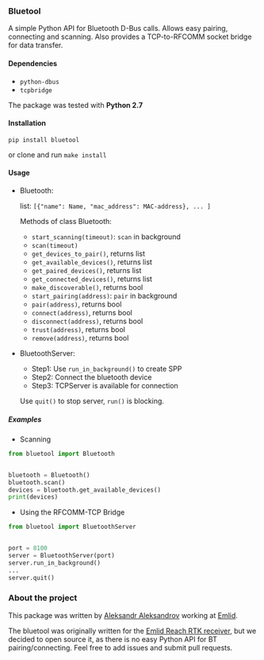 ### Bluetool

A simple Python API for Bluetooth D-Bus calls. Allows easy pairing, connecting and scanning. Also provides a TCP-to-RFCOMM socket bridge for data transfer.

#### Dependencies

- `python-dbus`
- `tcpbridge`

The package was tested with **Python 2.7**

#### Installation

`pip install bluetool`

or clone and run `make install`

#### Usage

- Bluetooth:
	
	list: `[{"name": Name, "mac_address": MAC-address}, ... ]`

	Methods of class Bluetooth:
	- `start_scanning(timeout)`: `scan` in background
	- `scan(timeout)`
	- `get_devices_to_pair()`, returns list
	- `get_available_devices()`, returns list
	- `get_paired_devices()`, returns list
	- `get_connected_devices()`, returns list
	- `make_discoverable()`, returns bool
	- `start_pairing(address)`: `pair` in background
	- `pair(address)`, returns bool
	- `connect(address)`, returns bool
	- `disconnect(address)`, returns bool
	- `trust(address)`, returns bool
	- `remove(address)`, returns bool

- BluetoothServer:
 	
	- Step1: Use `run_in_background()` to create SPP
	- Step2: Connect the bluetooth device
	- Step3: TCPServer is available for connection
	
	Use `quit()` to stop server, `run()` is blocking.

##### Examples

- Scanning
```python
from bluetool import Bluetooth


bluetooth = Bluetooth()
bluetooth.scan()
devices = bluetooth.get_available_devices()
print(devices)
```
- Using the RFCOMM-TCP Bridge
```python
from bluetool import BluetoothServer


port = 8100
server = BluetoothServer(port)
server.run_in_background()
...
server.quit()
```

### About the project

This package was written by [Aleksandr Aleksandrov](https://github.com/AD-Aleksandrov) working at [Emlid](https://emlid.com/).

The bluetool was originally written for the [Emlid Reach RTK receiver](https://emlid.com/reach/), but we decided to open source it, as there is no easy Python API for BT pairing/connecting. Feel free to add issues and submit pull requests.
